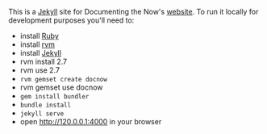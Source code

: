 This is a [Jekyll] site for Documenting the Now's [website]. To run it locally
for development purposes you'll need to:

* install [Ruby]
* install [rvm]
* install [Jekyll]
* rvm install 2.7
* rvm use 2.7
* `rvm gemset create docnow`
* rvm gemset use docnow
* `gem install bundler`
* `bundle install`
* `jekyll serve`
* open http://120.0.0.1:4000 in your browser

[Jekyll]: https://jekyllrb.com/
[Ruby]: https://www.ruby-lang.org/en/
[rvm]: https://rvm.io/rvm/install
[website]: http://www.docnow.io
